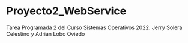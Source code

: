 # Proyecto2_WebService
Tarea Programada 2 del Curso Sistemas Operativos 2022.  Jerry Solera Celestino y Adrián Lobo Oviedo
